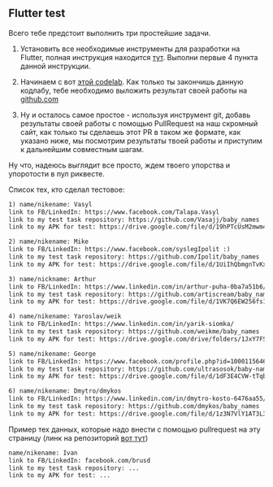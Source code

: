 ## Flutter test

Всего тебе предстоит выполнить три простейшие задачи.

1. Установить все необходимые инструменты для разработки на Flutter, полная инструкция находится [тут](https://flutter.dev/docs/get-started/install). Выполни первые 4 пункта данной инструкции.

2. Начинаем с вот [этой codelab](https://codelabs.developers.google.com/codelabs/flutter-firebase/index.html#0). Как только ты закончишь данную кодлабу, тебе необходимо выложить результат своей работы на [github.com](http://github.com/) 

3. Ну и осталось самое простое - используя инструмент git, добавь результаты своей работы с помощью PullRequest на наш скромный сайт, как только ты сделаешь этот PR в таком же формате, как указано ниже, мы посмотрим результаты твоей работы и приступим к дальнейшим совместным шагам.

Ну что, надеюсь выглядит все просто, ждем твоего упорства и упоротости в пул риквесте.

Список тех, кто сделал тестовое:

```markdown
1) name/nikename: Vasyl
link to FB/LinkedIn: https://www.facebook.com/Talapa.Vasyl	
link to my test task repository: https://github.com/Vasajj/baby_names	
link to my APK for test: https://drive.google.com/file/d/19hPTcUsM2mwm4P-JyGBhTJEEtKQctrL8/view?usp=sharing

2) name/nikename: Mike
link to FB/LinkedIn: https://www.facebook.com/syslegIpolit :)
link to my test task repository: https://github.com/Ipolit/baby_names
link to my APK for test: https://drive.google.com/file/d/1UiIhQbmgnTvKxZZ4XHxyY9-s0oam4oDp/view?usp=sharing

3) name/nickname: Arthur
link to FB/LinkedIn: https://www.linkedin.com/in/arthur-puha-0ba7a51b6/ 
link to my test task repository: https://github.com/artiscream/baby_names_chooser 
link to my APK for test: https://drive.google.com/file/d/1VK7Q6EW256fs1RYlxTRTYiOD0MiwYbBM/view?usp=sharing

4) name/nikename: Yaroslav/weik
link to FB/LinkedIn: https://www.linkedin.com/in/yarik-siomka/
link to my test task repository: https://github.com/weikme/baby_names
link to my APK for test: https://drive.google.com/drive/folders/1JxY7FSaCWaSSlWKjCGAxV3Z49sfLcmL1?usp=sharing

5) name/nikename: George
link to FB/LinkedIn: https://www.facebook.com/profile.php?id=100011564612676
link to my test task repository: https://github.com/ultrasosok/baby-names-app.git
link to my APK for test: https://drive.google.com/file/d/1dF3E4CVW-tTqbIHaV2Pzst46S1VzUTQ2/view?usp=sharing

6) name/nikename: Dmytro/dmykos
link to FB/LinkedIn: https://www.linkedin.com/in/dmytro-kosto-6476aa55/
link to my test task repository: https://github.com/dmykos/baby_names
link to my APK for test: https://drive.google.com/file/d/1z3N7VlY1AT3L37QH_Ae9966vvAmQSvk8/view?usp=sharing

```

Пример тех данных, которые надо внести с помощью pullrequest на эту страницу (линк на репозиторий [вот тут](https://github.com/Crutch-and-Rake-Uzhhorod/main))

```markdown
name/nikename: Ivan
link to FB/LinkedIn: facebook.com/brusd
link to my test task repository: ...
link to my APK for test: ...
```
